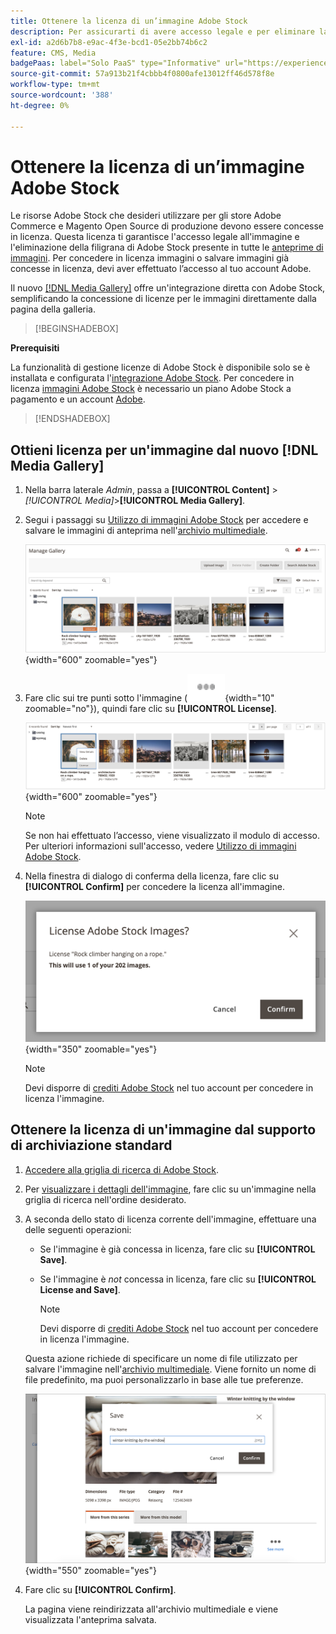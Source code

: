 ```yaml
---
title: Ottenere la licenza di un’immagine Adobe Stock
description: Per assicurarti di avere accesso legale e per eliminare la filigrana di Adobe Stock, acquisisci licenza per le immagini Adobe Stock.
exl-id: a2d6b7b8-e9ac-4f3e-bcd1-05e2bb74b6c2
feature: CMS, Media
badgePaas: label="Solo PaaS" type="Informative" url="https://experienceleague.adobe.com/it/docs/commerce/user-guides/product-solutions" tooltip="Applicabile solo ai progetti Adobe Commerce on Cloud (infrastruttura PaaS gestita da Adobe) e ai progetti on-premise."
source-git-commit: 57a913b21f4cbbb4f0800afe13012ff46d578f8e
workflow-type: tm+mt
source-wordcount: '388'
ht-degree: 0%

---
```


# Ottenere la licenza di un’immagine Adobe Stock

Le risorse Adobe Stock che desideri utilizzare per gli store Adobe Commerce e Magento Open Source di produzione devono essere concesse in licenza. Questa licenza ti garantisce l&#39;accesso legale all&#39;immagine e l&#39;eliminazione della filigrana di Adobe Stock presente in tutte le [anteprime di immagini](./adobe-stock-save-preview.md). Per concedere in licenza immagini o salvare immagini già concesse in licenza, devi aver effettuato l’accesso al tuo account Adobe.

Il nuovo [[!DNL Media Gallery]](media-gallery.md) offre un&#39;integrazione diretta con Adobe Stock, semplificando la concessione di licenze per le immagini direttamente dalla pagina della galleria.

>[!BEGINSHADEBOX]

**Prerequisiti**

La funzionalità di gestione licenze di Adobe Stock è disponibile solo se è installata e configurata l&#39;[integrazione Adobe Stock](./adobe-stock.md). Per concedere in licenza [immagini Adobe Stock][adobe-stock] è necessario un piano Adobe Stock a pagamento e un account [Adobe][adobe-signin].

>[!ENDSHADEBOX]

## Ottieni licenza per un&#39;immagine dal nuovo [!DNL Media Gallery]

1. Nella barra laterale _Admin_, passa a **[!UICONTROL Content]** > _[!UICONTROL Media]_>**[!UICONTROL Media Gallery]**.

1. Segui i passaggi su [Utilizzo di immagini Adobe Stock](./adobe-stock-manage.md) per accedere e salvare le immagini di anteprima nell&#39;[archivio multimediale](./media-storage.md).

   ![Immagine di anteprima salvata](./assets/adobe-stock-gallery-unlicensed.png){width="600" zoomable="yes"}

1. Fare clic sui tre punti sotto l&#39;immagine (![icona menu risorse](./assets/media-gallery-asset-menu-icon.png){width="10" zoomable="no"}), quindi fare clic su **[!UICONTROL License]**.

   ![Azioni immagine Adobe Stock](./assets/adobe-stock-gallery-image-actions.png){width="600" zoomable="yes"}

   >[!NOTE]
   >
   >Se non hai effettuato l’accesso, viene visualizzato il modulo di accesso. Per ulteriori informazioni sull&#39;accesso, vedere [Utilizzo di immagini Adobe Stock](./adobe-stock-manage.md).

1. Nella finestra di dialogo di conferma della licenza, fare clic su **[!UICONTROL Confirm]** per concedere la licenza all&#39;immagine.

   ![Conferma licenza](./assets/adobe-stock-gallery-license-confirm.png){width="350" zoomable="yes"}

   >[!NOTE]
   >
   >Devi disporre di [crediti Adobe Stock][stock-credits] nel tuo account per concedere in licenza l&#39;immagine.

## Ottenere la licenza di un&#39;immagine dal supporto di archiviazione standard

1. [Accedere alla griglia di ricerca di Adobe Stock][access-search].

1. Per [visualizzare i dettagli dell&#39;immagine][view-details], fare clic su un&#39;immagine nella griglia di ricerca nell&#39;ordine desiderato.

1. A seconda dello stato di licenza corrente dell&#39;immagine, effettuare una delle seguenti operazioni:

   - Se l&#39;immagine è già concessa in licenza, fare clic su **[!UICONTROL Save]**.

   - Se l&#39;immagine è _not_ concessa in licenza, fare clic su **[!UICONTROL License and Save]**.

     >[!NOTE]
     >
     >Devi disporre di [crediti Adobe Stock][stock-credits] nel tuo account per concedere in licenza l&#39;immagine.

   Questa azione richiede di specificare un nome di file utilizzato per salvare l&#39;immagine nell&#39;[archivio multimediale](./media-storage.md). Viene fornito un nome di file predefinito, ma puoi personalizzarlo in base alle tue preferenze.

   ![Salva immagine con licenza Adobe Stock](./assets/adobe-stock-save-licensed.png){width="550" zoomable="yes"}

1. Fare clic su **[!UICONTROL Confirm]**.

   La pagina viene reindirizzata all&#39;archivio multimediale e viene visualizzata l&#39;anteprima salvata.

[access-search]: adobe-stock-manage.md#access-the-adobe-stock-search-grid
[view-details]: adobe-stock-manage.md#view-image-details
[stock-credits]: https://helpx.adobe.com/it/stock/help/credit-packs.html
[adobe-stock]: https://stock.adobe.com
[adobe-signin]: https://helpx.adobe.com/it/manage-account/using/access-adobe-id-account.html
